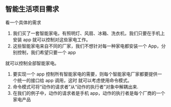 ## 智能生活项目需求

看一个具体的需求

1.  我们买了一套智能家电，有照明灯、风扇、冰箱、洗衣机，我们只要在手机上安装 app 就可以控制对这些家电工作。
2.  这些智能家电来自不同的厂家，我们不想针对每一种家电都安装一个 App，分别控制，我们希望只要一个 app

就可以控制全部智能家电。

1.  要实现一个 app 控制所有智能家电的需要，则每个智能家电厂家都要提供一个统一的接口给 app 调用，这时 就可以考虑使用命令模式。
2.  命令模式可将“动作的请求者”从“动作的执行者”对象中解耦出来.
3.  在我们的例子中，动作的请求者是手机 app，动作的执行者是每个厂商的一个家电产品